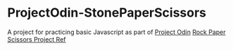 # ProjectOdin-StonePaperScissors
A project for practicing basic Javascript as part of [Project Odin](https://www.theodinproject.com)
[Rock Paper Scissors Project Ref](https://www.theodinproject.com/lessons/foundations-rock-paper-scissors)
